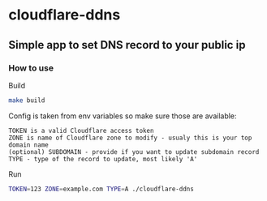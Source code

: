 # cloudflare-ddns

## Simple app to set DNS record to your public ip

### How to use 

Build

```bash
make build
```

Config is taken from env variables so make sure those are available:

```
TOKEN is a valid Cloudflare access token  
ZONE is name of Cloudflare zone to modify - usualy this is your top domain name  
(optional) SUBDOMAIN - provide if you want to update subdomain record  
TYPE - type of the record to update, most likely 'A'  
```

Run

```bash
TOKEN=123 ZONE=example.com TYPE=A ./cloudflare-ddns
```




